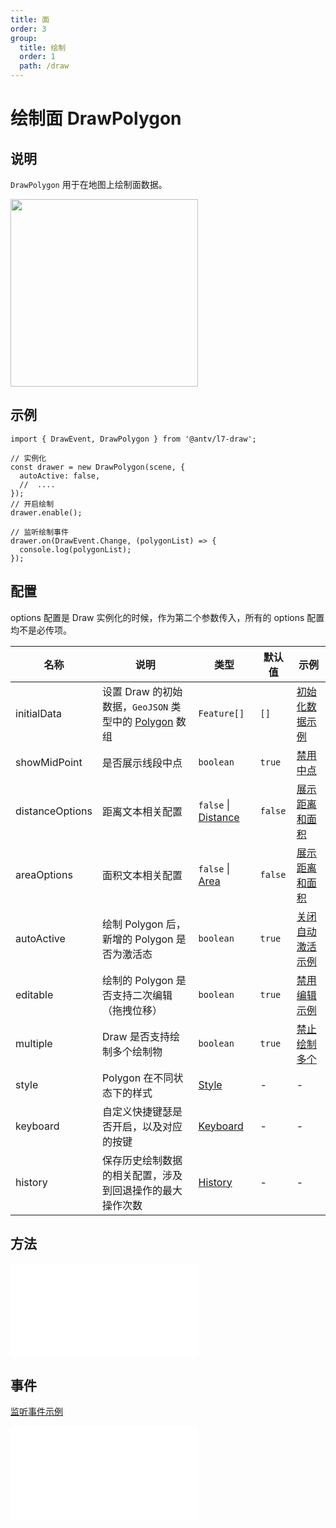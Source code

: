 ```yaml
---
title: 面
order: 3
group:
  title: 绘制
  order: 1
  path: /draw
---
```


# 绘制面 DrawPolygon

## 说明

`DrawPolygon` 用于在地图上绘制面数据。

<img src="https://gw.alipayobjects.com/mdn/rms_2591f5/afts/img/A*PEWMTJnCKcYAAAAAAAAAAAAAARQnAQ" width="300" />

## 示例

```tsx | pure
import { DrawEvent, DrawPolygon } from '@antv/l7-draw';

// 实例化
const drawer = new DrawPolygon(scene, {
  autoActive: false,
  //  ....
});
// 开启绘制
drawer.enable();

// 监听绘制事件
drawer.on(DrawEvent.Change, (polygonList) => {
  console.log(polygonList);
});
```

## 配置

options 配置是 Draw 实例化的时候，作为第二个参数传入，所有的 options 配置均不是必传项。

| 名称            | 说明                                                                                                                 | 类型                                                 | 默认值  | 示例                                                       |
| --------------- | -------------------------------------------------------------------------------------------------------------------- | ---------------------------------------------------- | ------- | ---------------------------------------------------------- |
| initialData     | 设置 Draw 的初始数据，`GeoJSON` 类型中的 [Polygon](https://datatracker.ietf.org/doc/html/rfc7946#section-3.1.6) 数组 | `Feature[]`                                          | `[]`    | [初始化数据示例](/example/polygon/initial-data)               |
| showMidPoint    | 是否展示线段中点                                                                                                     | `boolean`                                            | `true`  | [禁用中点](/example/polygon/mid-point)                     |
| distanceOptions | 距离文本相关配置                                                                                                     | `false` &#124; [Distance](/docs/super/distance#配置) | `false` | [展示距离和面积](/example/polygon/area)                    |
| areaOptions     | 面积文本相关配置                                                                                                     | `false` &#124; [Area](/docs/super/area#配置)         | `false` | [展示距离和面积](/example/polygon/area)                    |
| autoActive      | 绘制 Polygon 后，新增的 Polygon 是否为激活态                                                                         | `boolean`                                            | `true`  | [关闭自动激活示例](/example/polygon/auto-focus)            |
| editable        | 绘制的 Polygon 是否支持二次编辑（拖拽位移）                                                                          | `boolean`                                            | `true`  | [禁用编辑示例](/example/polygon/editable)                  |
| multiple        | Draw 是否支持绘制多个绘制物                                                                                          | `boolean`                                            | `true`  | [禁止绘制多个](/example/polygon/multiple#始终最多绘制一个) |
| style           | Polygon 在不同状态下的样式                                                                                           | [Style](/docs/super/style#配置)                      | -       | -                                                          |
| keyboard        | 自定义快捷键瑟是否开启，以及对应的按键                                                                               | [Keyboard](/docs/super/keyboard#配置)                | -       | -                                                          |
| history         | 保存历史绘制数据的相关配置，涉及到回退操作的最大操作次数                                                             | [History](/docs/super/history#配置)                  | -       | -                                                          |

## 方法

<embed src="../method.md"></embed>

## 事件

[监听事件示例](/example/polygon/event)

<embed src="../event.md"></embed>
